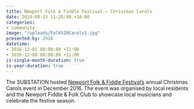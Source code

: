 ```yaml
---
title: Newport Folk & Fiddle Festival – Christmas Carols
date: 2019-08-15 11:25:00 +10:00
categories:
- community
image: "/uploads/Folk%20Carols1.jpg"
presented-by: 2016
datetime:
- 2016-12-01 00:00:00 +11:00
- 2016-12-08 00:00:00 +11:00
is-single-month-duration: true
is-year-duration: true
---
```


The SUBSTATION hosted [Newport Folk & Fiddle Festival’s](https://www.nffc.org.au/) annual Christmas Carols event in December 2016. The event was organised by local residents and the Newport Fiddle & Folk Club to showcase local musicians and celebrate the festive season. 